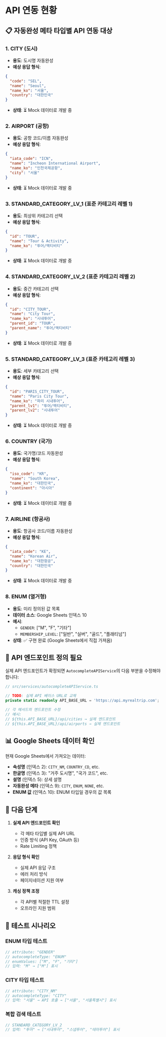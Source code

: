 # API 연동 현황

## 📋 자동완성 메타 타입별 API 연동 대상

### 1. **CITY (도시)**
- **용도**: 도시명 자동완성
- **예상 응답 형식**:
```json
{
  "code": "SEL",
  "name": "Seoul",
  "name_ko": "서울",
  "country": "대한민국"
}
```
- **상태**: ⏳ Mock 데이터로 개발 중

### 2. **AIRPORT (공항)**
- **용도**: 공항 코드/이름 자동완성
- **예상 응답 형식**:
```json
{
  "iata_code": "ICN",
  "name": "Incheon International Airport",
  "name_ko": "인천국제공항",
  "city": "서울"
}
```
- **상태**: ⏳ Mock 데이터로 개발 중

### 3. **STANDARD_CATEGORY_LV_1 (표준 카테고리 레벨 1)**
- **용도**: 최상위 카테고리 선택
- **예상 응답 형식**:
```json
{
  "id": "TOUR",
  "name": "Tour & Activity",
  "name_ko": "투어/액티비티"
}
```
- **상태**: ⏳ Mock 데이터로 개발 중

### 4. **STANDARD_CATEGORY_LV_2 (표준 카테고리 레벨 2)**
- **용도**: 중간 카테고리 선택
- **예상 응답 형식**:
```json
{
  "id": "CITY_TOUR",
  "name": "City Tour",
  "name_ko": "시내투어",
  "parent_id": "TOUR",
  "parent_name": "투어/액티비티"
}
```
- **상태**: ⏳ Mock 데이터로 개발 중

### 5. **STANDARD_CATEGORY_LV_3 (표준 카테고리 레벨 3)**
- **용도**: 세부 카테고리 선택
- **예상 응답 형식**:
```json
{
  "id": "PARIS_CITY_TOUR",
  "name": "Paris City Tour",
  "name_ko": "파리 시내투어",
  "parent_lv1": "투어/액티비티",
  "parent_lv2": "시내투어"
}
```
- **상태**: ⏳ Mock 데이터로 개발 중

### 6. **COUNTRY (국가)**
- **용도**: 국가명/코드 자동완성
- **예상 응답 형식**:
```json
{
  "iso_code": "KR",
  "name": "South Korea",
  "name_ko": "대한민국",
  "continent": "아시아"
}
```
- **상태**: ⏳ Mock 데이터로 개발 중

### 7. **AIRLINE (항공사)**
- **용도**: 항공사 코드/이름 자동완성
- **예상 응답 형식**:
```json
{
  "iata_code": "KE",
  "name": "Korean Air",
  "name_ko": "대한항공",
  "country": "대한민국"
}
```
- **상태**: ⏳ Mock 데이터로 개발 중

### 8. **ENUM (열거형)**
- **용도**: 미리 정의된 값 목록
- **데이터 소스**: Google Sheets 인덱스 10
- **예시**: 
  - `GENDER`: ["M", "F", "기타"]
  - `MEMBERSHIP_LEVEL`: ["일반", "실버", "골드", "플래티넘"]
- **상태**: ✅ 구현 완료 (Google Sheets에서 직접 가져옴)

## 🔌 API 엔드포인트 정의 필요

실제 API 엔드포인트가 확정되면 `AutocompleteAPIService`의 다음 부분을 수정해야 합니다:

```typescript
// src/services/autocompleteAPIService.ts

// TODO: 실제 API 베이스 URL로 교체
private static readonly API_BASE_URL = 'https://api.myrealtrip.com';

// 각 메서드의 엔드포인트 수정
// 예시:
// ${this.API_BASE_URL}/api/cities → 실제 엔드포인트
// ${this.API_BASE_URL}/api/airports → 실제 엔드포인트
```

## 📊 Google Sheets 데이터 확인

현재 Google Sheets에서 가져오는 데이터:
- **속성명** (인덱스 2): `CITY_NM`, `COUNTRY_CD`, etc.
- **한글명** (인덱스 3): "거주 도시명", "국가 코드", etc.
- **설명** (인덱스 5): 상세 설명
- **자동완성 메타** (인덱스 9): `CITY`, `ENUM`, `NONE`, etc.
- **ENUM 값** (인덱스 10): ENUM 타입일 경우의 값 목록

## 🚀 다음 단계

1. **실제 API 엔드포인트 확인**
   - 각 메타 타입별 실제 API URL
   - 인증 방식 (API Key, OAuth 등)
   - Rate Limiting 정책

2. **응답 형식 확인**
   - 실제 API 응답 구조
   - 에러 처리 방식
   - 페이지네이션 지원 여부

3. **캐싱 정책 조정**
   - 각 API별 적절한 TTL 설정
   - 오프라인 지원 범위

## 📝 테스트 시나리오

### ENUM 타입 테스트
```javascript
// attribute: "GENDER"
// autocompleteType: "ENUM"
// enumValues: ["M", "F", "기타"]
// 입력: "M" → ["M"] 표시
```

### CITY 타입 테스트
```javascript
// attribute: "CITY_NM"
// autocompleteType: "CITY"
// 입력: "서울" → API 호출 → ["서울", "서울특별시"] 표시
```

### 복합 검색 테스트
```javascript
// STANDARD_CATEGORY_LV_2
// 입력: "투어" → ["시내투어", "스냅투어", "테마투어"] 표시
```
